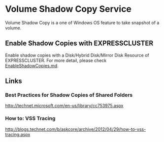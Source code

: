 # Volume Shadow Copy Service
Volume Shadow Copy is a one of Windows OS feature to take snapshot of a volume. 

## Enable Shadow Copies with EXPRESSCLUSTER
Enable shadow copies with a Disk/Hybrid Disk/Mirror Disk Resource of EXPRESSCLUSTER. For more detail, please check [EnableShadowCopies.md](https://github.com/EXPRESSCLUSTER/Volume-Shadow-Copy-Service/blob/master/EnableShadowCopies.md).

## Links
### Best Practices for Shadow Copies of Shared Folders
http://technet.microsoft.com/en-us/library/cc753975.aspx

### How to: VSS Tracing
http://blogs.technet.com/b/askcore/archive/2012/04/29/how-to-vss-tracing.aspx
